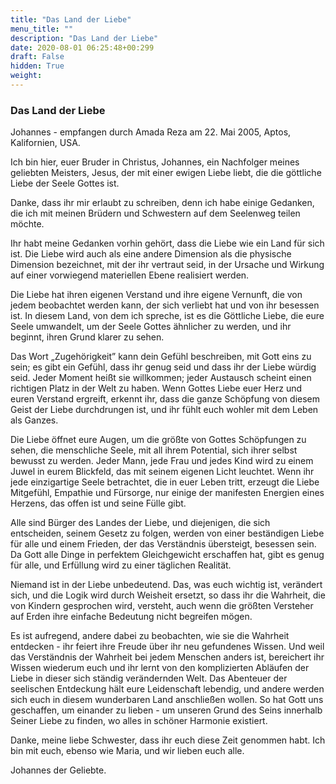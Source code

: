 ```yaml
---
title: "Das Land der Liebe"
menu_title: ""
description: "Das Land der Liebe"
date: 2020-08-01 06:25:48+00:299
draft: False
hidden: True
weight:
---
```

### Das Land der Liebe

Johannes - empfangen durch Amada Reza am 22. Mai 2005, Aptos, Kalifornien, USA.

Ich bin hier, euer Bruder in Christus, Johannes, ein Nachfolger meines geliebten Meisters, Jesus, der mit einer ewigen Liebe liebt, die die göttliche Liebe der Seele Gottes ist.

Danke, dass ihr mir erlaubt zu schreiben, denn ich habe einige Gedanken, die ich mit meinen Brüdern und Schwestern auf dem Seelenweg teilen möchte.

Ihr habt meine Gedanken vorhin gehört, dass die Liebe wie ein Land für sich ist. Die Liebe wird auch als eine andere Dimension als die physische Dimension bezeichnet, mit der ihr vertraut seid, in der Ursache und Wirkung auf einer vorwiegend materiellen Ebene realisiert werden.

Die Liebe hat ihren eigenen Verstand und ihre eigene Vernunft, die von jedem beobachtet werden kann, der sich verliebt hat und von ihr besessen ist. In diesem Land, von dem ich spreche, ist es die Göttliche Liebe, die eure Seele umwandelt, um der Seele Gottes ähnlicher zu werden, und ihr beginnt, ihren Grund klarer zu sehen.

Das Wort „Zugehörigkeit” kann dein Gefühl beschreiben, mit Gott eins zu sein; es gibt ein Gefühl, dass ihr genug seid und dass ihr der Liebe würdig seid. Jeder Moment heißt sie willkommen; jeder Austausch scheint einen richtigen Platz in der Welt zu haben. Wenn Gottes Liebe euer Herz und euren Verstand ergreift, erkennt ihr, dass die ganze Schöpfung von diesem Geist der Liebe durchdrungen ist, und ihr fühlt euch wohler mit dem Leben als Ganzes.

Die Liebe öffnet eure Augen, um die größte von Gottes Schöpfungen zu sehen, die menschliche Seele, mit all ihrem Potential, sich ihrer selbst bewusst zu werden. Jeder Mann, jede Frau und jedes Kind wird zu einem Juwel in eurem Blickfeld, das mit seinem eigenen Licht leuchtet. Wenn ihr jede einzigartige Seele betrachtet, die in euer Leben tritt, erzeugt die Liebe Mitgefühl, Empathie und Fürsorge, nur einige der manifesten Energien eines Herzens, das offen ist und seine Fülle gibt.

Alle sind Bürger des Landes der Liebe, und diejenigen, die sich entscheiden, seinem Gesetz zu folgen, werden von einer beständigen Liebe für alle und einem Frieden, der das Verständnis übersteigt, besessen sein. Da Gott alle Dinge in perfektem Gleichgewicht erschaffen hat, gibt es genug für alle, und Erfüllung wird zu einer täglichen Realität.

Niemand ist in der Liebe unbedeutend. Das, was euch wichtig ist, verändert sich, und die Logik wird durch Weisheit ersetzt, so dass ihr die Wahrheit, die von Kindern gesprochen wird, versteht, auch wenn die größten Versteher auf Erden ihre einfache Bedeutung nicht begreifen mögen.

Es ist aufregend, andere dabei zu beobachten, wie sie die Wahrheit entdecken - ihr feiert ihre Freude über ihr neu gefundenes Wissen. Und weil das Verständnis der Wahrheit bei jedem Menschen anders ist, bereichert ihr Wissen wiederum euch und ihr lernt von den komplizierten Abläufen der Liebe in dieser sich ständig verändernden Welt. Das Abenteuer der seelischen Entdeckung hält eure Leidenschaft lebendig, und andere werden sich euch in diesem wunderbaren Land anschließen wollen. So hat Gott uns geschaffen, um einander zu lieben - um unseren Grund des Seins innerhalb Seiner Liebe zu finden, wo alles in schöner Harmonie existiert.

Danke, meine liebe Schwester, dass ihr euch diese Zeit genommen habt. Ich bin mit euch, ebenso wie Maria, und wir lieben euch alle.

Johannes der Geliebte.
